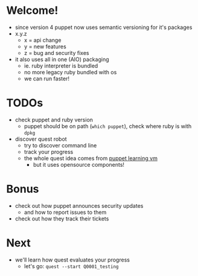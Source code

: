 # Welcome!

* since version 4 puppet now uses semantic versioning for it's packages
* x.y.z
  * x = api change
  * y = new features
  * z = bug and security fixes
* it also uses all in one (AIO) packaging
  * ie. ruby interpreter is bundled
  * no more legacy ruby bundled with os
  * we can run faster!

# TODOs

* check puppet and ruby version
  * puppet should be on path (```which puppet```), check where ruby is with ```dpkg```
* discover quest robot
  * try to discover command line
  * track your progress
  * the whole quest idea comes from [puppet learning vm](https://github.com/puppetlabs/courseware-lvm/blob/master/Quest_Guide/)
    * but it uses opensource components!

# Bonus

* check out how puppet announces security updates
  * and how to report issues to them
* check out how they track their tickets

# Next

* we'll learn how quest evaluates your progress
  * let's go: ```quest --start Q0001_testing```
